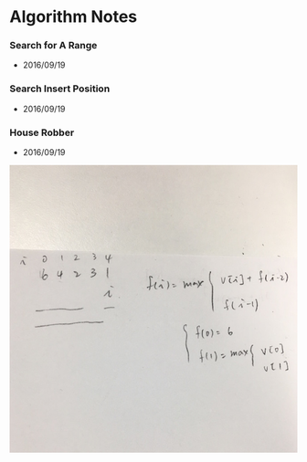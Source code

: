 # Algorithm Notes


### Search for A Range

* 2016/09/19


### Search Insert Position

* 2016/09/19


### House Robber

* 2016/09/19

![](./house-robber.jpg)
